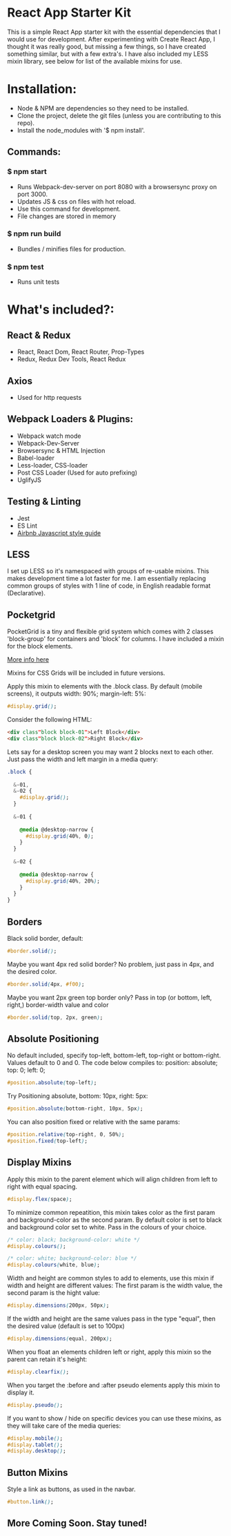 # React App Starter Kit

This is a simple React App starter kit with the essential dependencies that I would use for development.
After experimenting with Create React App, I thought it was really good, but missing a few things, so I
have created something similar, but with a few extra's. I have also included my LESS mixin library, see 
below for list of the available mixins for use.

# Installation:
* Node & NPM are dependencies so they need to be installed.
* Clone the project, delete the git files (unless you are contributing to this repo).
* Install the node_modules with '$ npm install'.

## Commands:

### $ npm start
* Runs Webpack-dev-server on port 8080 with a browsersync proxy on port 3000.
* Updates JS & css on files with hot reload.
* Use this command for development.
* File changes are stored in memory

### $ npm run build
* Bundles / minifies files for production.

### $ npm test
* Runs unit tests

# What's included?:

## React & Redux
* React, React Dom, React Router, Prop-Types
* Redux, Redux Dev Tools, React Redux

## Axios
* Used for http requests

## Webpack Loaders & Plugins:
* Webpack watch mode
* Webpack-Dev-Server
* Browsersync & HTML Injection
* Babel-loader
* Less-loader, CSS-loader
* Post CSS Loader (Used for auto prefixing)
* UglifyJS

## Testing & Linting
* Jest
* ES Lint
* [Airbnb Javascript style guide](https://github.com/airbnb/javascript)

## LESS

I set up LESS so it's namespaced with groups of re-usable mixins. This makes development time a lot faster for me.
I am essentially replacing common groups of styles with 1 line of code, in English readable format (Declarative).

## Pocketgrid
PocketGrid is a tiny and flexible grid system which comes with 2 classes 'block-group' for containers and 'block'
for columns. I have included a mixin for the block elements.

[More info here](http://arnaudleray.github.io/pocketgrid/)

Mixins for CSS Grids will be included in future versions. 

Apply this mixin to elements with the .block class.
By default (mobile screens), it outputs width: 90%; margin-left: 5%:

```CSS
#display.grid();
```

Consider the following HTML:

```HTML
<div class"block block-01">Left Block</div>
<div class"block block-02">Right Block</div>
```

Lets say for a desktop screen you may want 2 blocks next to each other.
Just pass the width and left margin in a media query:

```CSS
.block {
 
  &-01,
  &-02 {
    #display.grid();
  }
  
  &-01 {
  
    @media @desktop-narrow {
      #display.grid(40%, 0);
    }
  }
  
  &-02 {
    
    @media @desktop-narrow {
      #display.grid(40%, 20%);
    }
  }
}
```

## Borders

Black solid border, default:

```CSS
#border.solid();
```

Maybe you want 4px red solid border? No problem, just pass in 4px, and the desired color.

```CSS
#border.solid(4px, #f00);
```

Maybe you want 2px green top border only? Pass in top (or bottom, left, right,) border-width value and color

```CSS
#border.solid(top, 2px, green);
```

## Absolute Positioning

No default included, specify top-left, bottom-left, top-right or bottom-right.
Values default to 0 and 0.
The code below compiles to: position: absolute; top: 0; left: 0;

```CSS
#position.absolute(top-left);
```

Try Positioning absolute, bottom: 10px, right: 5px:

```CSS
#position.absolute(bottom-right, 10px, 5px);
```

You can also position fixed or relative with the same params:

```CSS
#position.relative(top-right, 0, 50%);
#position.fixed(top-left);
```

## Display Mixins

Apply this mixin to the parent element which will align children from left to right with equal spacing.
```CSS
#display.flex(space);
```

To minimize common repeatition, this mixin takes color as the first param and background-color as the second param.
By default color is set to black and background color set to white. Pass in the colours of your choice.
```CSS
/* color: black; background-color: white */
#display.colours();

/* color: white; background-color: blue */
#display.colours(white, blue);
```

Width and height are common styles to add to elements, use this mixin if width and height are different values:
The first param is the width value, the second param is the hight value:
```CSS
#display.dimensions(200px, 50px);
```

If the width and height are the same values pass in the type "equal", then the desired value (default is set to 100px)
```CSS
#display.dimensions(equal, 200px);
```

When you float an elements children left or right, apply this mixin so the parent can retain it's height:
```CSS
#display.clearfix();
```

When you target the :before and :after pseudo elements apply this mixin to display it.
```CSS
#display.pseudo();
```

If you want to show / hide on specific devices you can use these mixins, as they will take care of the media queries:
```CSS
#display.mobile();
#display.tablet();
#display.desktop();
```

## Button Mixins

Style a link as buttons, as used in the navbar.
```CSS
#button.link();
```

## More Coming Soon. Stay tuned!
